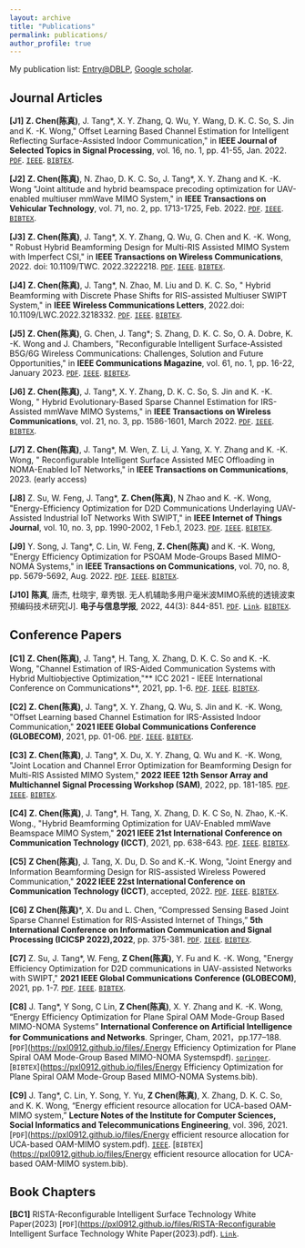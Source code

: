 ```yaml
---
layout: archive
title: "Publications"
permalink: publications/
author_profile: true
---
```

My publication list: <a href="https://dblp.org/pid/11/1266-10.html"> Entry@DBLP</a>, <a href="https://0-scholar-google-com.brum.beds.ac.uk/citations?hl=fr&user=9noX9qoAAAAJ">Google scholar</a>.

Journal Articles
----------
**[J1]** **Z. Chen(陈真)**, J. Tang*, X. Y. Zhang, Q. Wu, Y. Wang, D. K. C. So, S. Jin and K. -K. Wong," Offset Learning Based Channel Estimation for Intelligent Reflecting Surface-Assisted Indoor Communication," in **IEEE Journal of Selected Topics in Signal Processing**, vol. 16, no. 1, pp. 41-55, Jan. 2022. 
[`PDF`](https://baile035.github.io/chenz_CV/files/Offset_Learning_Based_Channel_Estimation_for_Intelligent_Reflecting_Surface-Assisted_Indoor_Communication.pdf).
[`IEEE`](https://ieeexplore.ieee.org/document/9622178).
[`BIBTEX`](https://baile035.github.io/chenz_CV/files/Offset_Learning_Based_Channel_Estimation_for_Intelligent_Reflecting_Surface-Assisted_Indoor_Communication.bib).




**[J2]** **Z. Chen(陈真)**, N. Zhao, D. K. C. So, J. Tang*, X. Y. Zhang and K. -K. Wong "Joint altitude and hybrid beamspace precoding optimization for UAV-enabled multiuser mmWave MIMO System," in **IEEE Transactions on Vehicular Technology**, vol. 71, no. 2, pp. 1713-1725, Feb. 2022.
[`PDF`](https://baile035.github.io/chenz_CV/files/Joint_Altitude_and_Hybrid_Beamspace_Precoding_Optimization_for_UAV-Enabled_Multiuser_mmWave_MIMO_System.pdf).
[`IEEE`](https://ieeexplore.ieee.org/document/9648018).
[`BIBTEX`](https://baile035.github.io/chenz_CV/files/Offset_Learning_Based_Channel_Estimation_for_Intelligent_Reflecting_Surface-Assisted_Indoor_Communication.bib).

**[J3]** **Z. Chen(陈真)**, J. Tang*, X. Y. Zhang, Q. Wu, G. Chen and K. -K. Wong, " Robust Hybrid Beamforming Design for Multi-RIS Assisted MIMO System with Imperfect CSI," in **IEEE Transactions on Wireless Communications**, 2022. doi: 10.1109/TWC. 2022.3222218.
[`PDF`](https://baile035.github.io/chenz_CV/files/Robust_Hybrid_Beamforming_Design_for_Multi-RIS_Assisted_MIMO_System_with_Imperfect_CSI.pdf).
[`IEEE`](https://ieeexplore.ieee.org/document/9957104).
[`BIBTEX`](https://baile035.github.io/chenz_CV/files/Robust_Hybrid_Beamforming_Design_for_Multi-RIS_Assisted_MIMO_System_with_Imperfect_CSI.bib).

**[J4]** **Z. Chen(陈真)**, J. Tang*, N. Zhao, M. Liu and D. K. C. So, " Hybrid Beamforming with Discrete Phase Shifts for RIS-assisted Multiuser SWIPT System," in **IEEE Wireless Communications Letters**, 2022.doi: 10.1109/LWC.2022.3218332.
[`PDF`](https://baile035.github.io/chenz_CV/files/Hybrid_Beamforming_With_Discrete_Phase_Shifts_for_RIS-Assisted_Multiuser_SWIPT_System.pdf).
[`IEEE`](https://ieeexplore.ieee.org/document/9957104).
[`BIBTEX`](https://baile035.github.io/chenz_CV/files/Hybrid_Beamforming_With_Discrete_Phase_Shifts_for_RIS-Assisted_Multiuser_SWIPT_System.bib).

**[J5]** **Z. Chen(陈真)**, G. Chen, J. Tang*; S. Zhang, D. K. C. So, O. A. Dobre, K. -K. Wong and J. Chambers, "Reconfigurable Intelligent Surface-Assisted B5G/6G Wireless Communications: Challenges, Solution and Future Opportunities," in **IEEE Communications Magazine**, vol. 61, no. 1, pp. 16-22, January 2023.
[`PDF`](https://baile035.github.io/chenz_CV/files/Reconfigurable-Intelligent-Surface-Assisted_B5G_6G_Wireless_Communications_Challenges_Solution_and_Future_Opportunities.pdf).
[`IEEE`](https://ieeexplore.ieee.org/document/9903378/).
[`BIBTEX`](https://baile035.github.io/chenz_CV/files/Reconfigurable-Intelligent-Surface-Assisted_B5G_6G_Wireless_Communications_Challenges_Solution_and_Future_Opportunities.bib).


**[J6]** **Z. Chen(陈真)**, J. Tang*, X. Y. Zhang, D. K. C. So, S. Jin and K. -K. Wong, " Hybrid Evolutionary-Based Sparse Channel Estimation for IRS-Assisted mmWave MIMO Systems," in **IEEE Transactions on Wireless Communications**, vol. 21, no. 3, pp. 1586-1601, March 2022.
[`PDF`](https://baile035.github.io/chenz_CV/files/Hybrid_Evolutionary-Based_Sparse_Channel_Estimation_for_IRS-Assisted_mmWave_MIMO_Systems.pdf).
[`IEEE`](https://ieeexplore.ieee.org/abstract/document/9521836/).
[`BIBTEX`](https://baile035.github.io/chenz_CV/files/Hybrid_Evolutionary-Based_Sparse_Channel_Estimation_for_IRS-Assisted_mmWave_MIMO_Systems.bib).

**[J7]** **Z. Chen(陈真)**, J. Tang*, M. Wen, Z. Li, J. Yang, X. Y. Zhang and K. -K. Wong, " Reconfigurable Intelligent Surface Assisted MEC Offloading in NOMA-Enabled IoT Networks," in **IEEE Transactions on Communications**, 2023. (early access)



**[J8]** Z. Su, W. Feng, J. Tang*, **Z. Chen(陈真)**, N Zhao and K. -K. Wong, "Energy-Efficiency Optimization for D2D Communications Underlaying UAV-Assisted Industrial IoT Networks With SWIPT," in **IEEE Internet of Things Journal**, vol. 10, no. 3, pp. 1990-2002, 1 Feb.1, 2023.
[`PDF`](https://baile035.github.io/chenz_CV/files/Energy-Efficiency_Optimization_for_D2D_Communications_Underlaying_UAV-Assisted_Industrial_IoT_Networks_With_SWIPT.pdf).
[`IEEE`](https://ieeexplore.ieee.org/document/9676698).
[`BIBTEX`](https://baile035.github.io/chenz_CV/files/Energy-Efficiency_Optimization_for_D2D_Communications_Underlaying_UAV-Assisted_Industrial_IoT_Networks_With_SWIPT.bib).


**[J9]** Y. Song, J. Tang*, C. Lin, W. Feng, **Z. Chen(陈真)** and K. -K. Wong, "Energy Efficiency Optimization for PSOAM Mode-Groups Based MIMO-NOMA Systems," in **IEEE Transactions on Communications**, vol. 70, no. 8, pp. 5679-5692, Aug. 2022.
[`PDF`](https://baile035.github.io/chenz_CV/files/Energy_Efficiency_Optimization_for_PSOAM_Mode-Groups_Based_MIMO-NOMA_Systems.pdf).
[`IEEE`](https://ieeexplore.ieee.org/document/9791313).
[`BIBTEX`](https://baile035.github.io/chenz_CV/files/Energy_Efficiency_Optimization_for_PSOAM_Mode-Groups_Based_MIMO-NOMA_Systems.bib).

**[J10]** **陈真**, 唐杰, 杜晓宇, 章秀银. 无人机辅助多用户毫米波MIMO系统的透镜波束预编码技术研究[J]. **电子与信息学报**, 2022, 44(3): 844-851.
[`PDF`](https://baile035.github.io/chenz_CV/files/无人机辅助多用户毫米波MIMO系统的透镜波束预编码技术研究.pdf).
[`Link`](https://jeit.ac.cn/cn/article/doi/10.11999/JEIT211194?viewType=HTML).
[`BIBTEX`](https://baile035.github.io/chenz_CV/files/无人机辅助多用户毫米波MIMO系统的透镜波束预编码技术研究.bib).


<!--
**[J10]** 田霖, 苏智杰, 冯婉媚, **陈真**, 唐杰, 周恩丞. 面向多无人机携能网络的轨迹与资源规划算法[J]. **西安电子科技大学学报**,2021,48(06):115-122.
[`PDF`](https://baile035.github.io/chenz_CV/files/
面向多无人机携能网络的轨迹与资源规划算法.pdf).
[`Link`](https://journal.xidian.edu.cn/xdxb/CN/10.19665/j.issn1001-2400.2021.06.014).
[`BIBTEX`](https://baile035.github.io/chenz_CV/files/面向多无人机携能网络的轨迹与资源规划算法.bib).


**[J11]** 王瑜新, 章秀银, 徐汗青, 唐杰, **陈真**. 6G需求、愿景与应用场景探讨[J]. **电子技术应用**,2021,47(3):1-4,17.
[`PDF`](https://pxl0912.github.io/files/6G需求、愿景与应用场景探讨.pdf).
[`IEEE`](https://xueshu.baidu.com/usercenter/paper/show?paperid=1d7c0gr0w93t0gy06e5a0cw0gn711748).
[`BIBTEX`](https://pxl0912.github.io/files/6G需求、愿景与应用场景探讨.bib).
-->


Conference Papers
---
**[C1]** **Z. Chen(陈真)**, J. Tang*, H. Tang, X. Zhang, D. K. C. So and K. -K. Wong, "Channel Estimation of IRS-Aided Communication Systems with Hybrid Multiobjective Optimization,"** ICC 2021 - IEEE International Conference on Communications**, 2021, pp. 1-6.
[`PDF`](https://pxl0912.github.io/files/Channel_Estimation_of_IRS-Aided_Communication_Systems_with_Hybrid_Multiobjective_Optimization.pdf).
[`IEEE`](https://ieeexplore.ieee.org/document/9500433).
[`BIBTEX`](https://pxl0912.github.io/files/Channel_Estimation_of_IRS-Aided_Communication_Systems_with_Hybrid_Multiobjective_Optimization.bib).

**[C2]** **Z. Chen(陈真)**, J. Tang*, X. Y. Zhang, Q. Wu, S. Jin and K. -K. Wong, "Offset Learning based Channel Estimation for IRS-Assisted Indoor Communication," **2021 IEEE Global Communications Conference (GLOBECOM)**, 2021, pp. 01-06.
[`PDF`](https://pxl0912.github.io/files/Offset_Learning_based_Channel_Estimation_for_IRS-Assisted_Indoor_Communication.pdf).
[`IEEE`](https://ieeexplore.ieee.org/document/9685156).
[`BIBTEX`](https://pxl0912.github.io/files/Offset_Learning_based_Channel_Estimation_for_IRS-Assisted_Indoor_Communication.bib).


**[C3]** **Z. Chen(陈真)**, J. Tang*, X. Du, X. Y. Zhang, Q. Wu and K. -K. Wong, "Joint Location and Channel Error Optimization for Beamforming Design for Multi-RIS Assisted MIMO System," **2022 IEEE 12th Sensor Array and Multichannel Signal Processing Workshop (SAM)**, 2022, pp. 181-185.
[`PDF`](https://pxl0912.github.io/files/Joint_Location_and_Channel_Error_Optimization_for_Beamforming_Design_for_Multi-RIS_Assisted_MIMO_System.pdf).
[`IEEE`](https://ieeexplore.ieee.org/document/9827813).
[`BIBTEX`](https://pxl0912.github.io/files/Joint_Location_and_Channel_Error_Optimization_for_Beamforming_Design_for_Multi-RIS_Assisted_MIMO_System.bib).


**[C4]** **Z. Chen(陈真)**, J. Tang*, H. Tang, X. Zhang, D. K. C So, N. Zhao, K.-K. Wong., "Hybrid Beamforming Optimization for UAV-Enabled mmWave Beamspace MIMO System," **2021 IEEE 21st International Conference on Communication Technology (ICCT)**, 2021, pp. 638-643.
[`PDF`](https://pxl0912.github.io/files/Hybrid_Beamforming_Optimization_for_UAV-Enabled_mmWave_Beamspace_MIMO_System.pdf).
[`IEEE`](https://ieeexplore.ieee.org/document/9658041).
[`BIBTEX`](https://pxl0912.github.io/files/Hybrid_Beamforming_Optimization_for_UAV-Enabled_mmWave_Beamspace_MIMO_System.bib).

**[C5]** **Z Chen(陈真)**, J. Tang, X. Du, D. So and K.-K. Wong, "Joint Energy and Information Beamforming Design for RIS-assisted Wireless Powered Communication," **2022 IEEE 22st International Conference on Communication Technology (ICCT)**, accepted, 2022.
[`PDF`](https://pxl0912.github.io/files/Joint_Energy_and_Information_Beamforming_Design_for_RIS-assisted_Wireless_Powered_Communication.pdf).
[`IEEE`](https://ieeexplore.ieee.org/document/10073394).
[`BIBTEX`](https://pxl0912.github.io/files/Joint_Energy_and_Information_Beamforming_Design_for_RIS-assisted_Wireless_Powered_Communication.bib).

**[C6]** **Z Chen(陈真)***, X. Du and L. Chen, “Compressed Sensing Based Joint Sparse Channel Estimation for RIS-Assisted Internet of Things,” **5th International Conference on Information Communication and Signal Processing (ICICSP 2022),2022**, pp. 375-381.
[`PDF`](https://pxl0912.github.io/files/Compressed_Sensing_Based_Joint_Sparse_Channel_Estimation_for_RIS-Assisted_Internet_of_Things.pdf).
[`IEEE`](https://ieeexplore.ieee.org/document/10050699).
[`BIBTEX`](https://pxl0912.github.io/files/Compressed_Sensing_Based_Joint_Sparse_Channel_Estimation_for_RIS-Assisted_Internet_of_Things.bib).

**[C7]** Z. Su, J. Tang*, W. Feng, **Z Chen(陈真)**, Y. Fu and K. -K. Wong, "Energy Efficiency Optimization for D2D communications in UAV-assisted Networks with SWIPT," **2021 IEEE Global Communications Conference (GLOBECOM)**, 2021, pp. 1-7.
[`PDF`](https://pxl0912.github.io/files/Energy_Efficiency_Optimization_for_D2D_communications_in_UAV-assisted_Networks_with_SWIPT.pdf).
[`IEEE`](https://ieeexplore.ieee.org/document/9685800).
[`BIBTEX`](https://pxl0912.github.io/files/Energy_Efficiency_Optimization_for_D2D_communications_in_UAV-assisted_Networks_with_SWIPT.bib).

**[C8]** J. Tang*, Y Song, C Lin, **Z Chen(陈真)**, X. Y. Zhang and K. -K. Wong, “Energy Efficiency Optimization for Plane Spiral OAM Mode-Group Based MIMO-NOMA Systems” **International Conference on Artificial Intelligence for Communications and Networks**. Springer, Cham, 2021，pp.177–188.
[`PDF`](https://pxl0912.github.io/files/.Energy Efficiency Optimization for Plane Spiral OAM Mode-Group Based MIMO-NOMA Systemspdf).
[`springer`](https://link.springer.com/chapter/10.1007/978-3-030-90196-7_16).
[`BIBTEX`](https://pxl0912.github.io/files/Energy Efficiency Optimization for Plane Spiral OAM Mode-Group Based MIMO-NOMA Systems.bib).

**[C9]** J. Tang*, C. Lin, Y. Song, Y. Yu, **Z Chen(陈真)**, X. Zhang, D. K. C. So, and K. K. Wong, “Energy efficient resource allocation for UCA-based OAM-MIMO system,” **Lecture Notes of the Institute for Computer Sciences, Social Informatics and Telecommunications Engineering**, vol. 396, 2021.
[`PDF`](https://pxl0912.github.io/files/Energy efficient resource allocation for UCA-based OAM-MIMO system.pdf).
[`IEEE`](https://link.springer.com/chapter/10.1007/978-3-030-90196-7_17).
[`BIBTEX`](https://pxl0912.github.io/files/Energy efficient resource allocation for UCA-based OAM-MIMO system.bib).

Book Chapters
---------
**[BC1]** RISTA-Reconfigurable Intelligent Surface Technology White Paper(2023)
[`PDF`](https://pxl0912.github.io/files/RISTA-Reconfigurable Intelligent Surface Technology White Paper(2023).pdf).
[`Link`](http://www.risalliance.com/cn/riswp2023.html).



<!--
按钮
[`PDF`](https://pxl0912.github.io/files/.pdf).
[`Link`]().
[`BIBTEX`](https://pxl0912.github.io/files/.bib).
-->

<!--
<span style="color:red;">Best PhD Consortium Award</span>
-->
